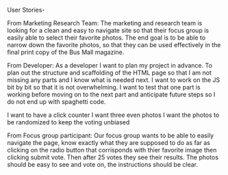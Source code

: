 User Stories-

From Marketing Research Team:
The marketing and research team is looking for a clean and easy to navigate site so that their focus group is easily able to select their favorite photos. The end goal is to be able to narrow down the favorite photos, so that they can be used effectively in the final print copy of the Bus Mall magazine. 

From Developer:
As a developer I want to plan my project in advance. To plan out the structure and scaffolding of the HTML page so that I am not missing any parts and I know what is needed next. I want to work on the JS bit by bit so that it is not overwhelming. I want to test that one part is working before moving on to the next part and anticipate future steps so I do not end up with spaghetti code. 

I want to have a click counter
I want three even photos
I want the photos to be randomized to keep the voting unbiased



From Focus group participant: 
Our focus group wants to be able to easily navigate the page, know exactly what they are supposed to do as far as clicking on the radio button that corrisponds with thier favorite image then clicking submit vote. Then after 25 votes they see their results. The photos should be easy to see and vote on, the instructions should be clear.


